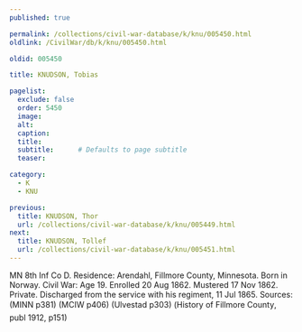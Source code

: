 ```yaml
---
published: true

permalink: /collections/civil-war-database/k/knu/005450.html
oldlink: /CivilWar/db/k/knu/005450.html

oldid: 005450

title: KNUDSON, Tobias

pagelist:
  exclude: false
  order: 5450
  image: 
  alt:
  caption:
  title:
  subtitle:      # Defaults to page subtitle
  teaser:

category: 
  - K 
  - KNU

previous:
  title: KNUDSON, Thor
  url: /collections/civil-war-database/k/knu/005449.html  
next:
  title: KNUDSON, Tollef
  url: /collections/civil-war-database/k/knu/005451.html   
---
```

MN 8th Inf Co D. Residence: Arendahl, Fillmore County, Minnesota. Born in Norway. Civil War: Age 19. Enrolled 20 Aug 1862. Mustered 17 Nov 1862. Private. Discharged from the service with his regiment, 11 Jul 1865. Sources: (MINN p381) (MCIW p406) (Ulvestad p303) (&#147;History of Fillmore County&#148;, publ 1912, p151)